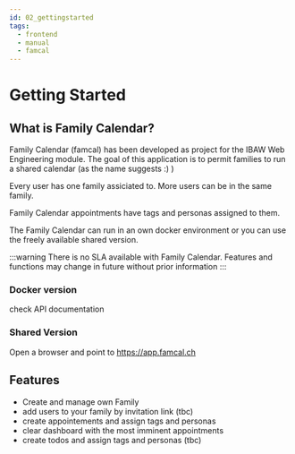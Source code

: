 ```yaml
---
id: 02_gettingstarted
tags:
  - frontend
  - manual
  - famcal
---
```


# Getting Started 

## What is Family Calendar? 
Family Calendar (famcal) has been developed as project for the IBAW Web Engineering module.
The goal of this application is to permit families to run a shared calendar (as the name suggests :) ) 

Every user has one family assiciated to. More users can be in the same family. 

Family Calendar appointments have tags and personas assigned to them.

The Family Calendar can run in an own docker environment or you can use the freely available shared version.

:::warning
There is no SLA available with Family Calendar. Features and functions may change in future without prior information
:::
### Docker version
check API documentation

### Shared Version
Open a browser and point to https://app.famcal.ch

## Features
- Create and manage own Family
- add users to your family by invitation link (tbc)
- create appointements and assign tags and personas
- clear dashboard with the most imminent appointments
- create todos and assign tags and personas (tbc)

